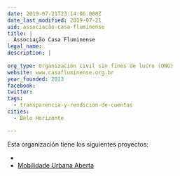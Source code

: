 ```yaml
---
date: 2019-07-21T23:14:06.000Z
date_last_modified: 2019-07-21
uid: associacão-casa-fluminense
title: |
  Associação Casa Fluminense
legal_name: 
description: |
  
org_type: Organización civil sin fines de lucro (ONG)
website: www.casafluminense.org.br
year_founded: 2013
facebook: 
twitter: 
tags:
  - transparencia-y-rendicion-de-cuentas
cities: 
  - Belo Horizonte

---
```


Esta organización tiene los siguientes proyectos:

- [](/proyectos/mobilidade-urbana-aberta)
- [Mobilidade Urbana Aberta](/proyectos/mobilidade-urbana-aberta)
